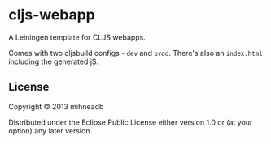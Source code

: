 # cljs-webapp

A Leiningen template for CLJS webapps.

Comes with two cljsbuild configs - `dev` and `prod`.
There's also an `index.html` including the generated jS.

## License

Copyright © 2013 mihneadb

Distributed under the Eclipse Public License either version 1.0 or (at
your option) any later version.


